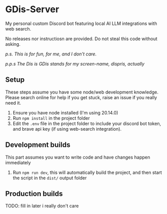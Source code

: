 # GDis-Server

My personal custom Discord bot featuring local AI LLM integrations with web search.

No releases nor instructiosn are provided. Do not steal this code without asking.

_p.s. This is for fun, for me, and I don't care._

_p.p.s The Dis is GDis stands for my screen-name, dispris, actually_

## Setup

These steps assume you have some node/web development knowledge.
Please search online for help if you get stuck, raise an issue if you really need it.

1. Ensure you have node installed (I'm using 20.14.0)
2. Run `npm install` in the project folder
3. Edit the `.env` file in the project folder to include your discord bot token, and brave api key (if using web-search integration).

## Development builds

This part assumes you want to write code and have changes happen immediately

1. Run `npm run dev`, this will automatically build the project, and then start the script in the `dist/` output folder

## Production builds

TODO: fill in later i really don't care

